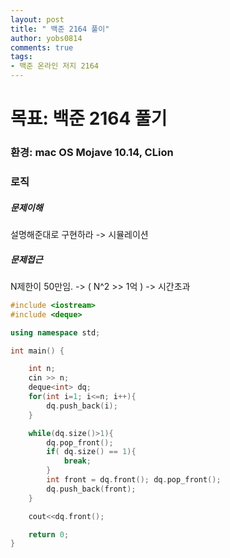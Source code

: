 ```yaml
---
layout: post
title: " 백준 2164 풀이"
author: yobs0814
comments: true
tags:
- 백준 온라인 저지 2164 
---
```


# 목표: 백준 2164 풀기
### 환경: mac OS Mojave 10.14, CLion

### 로직

##### 문제이해

설명해준대로 구현하라 -> 시뮬레이션

##### 문제접근

N제한이 50만임. -> ( N^2 >> 1억 )  -> 시간초과


~~~c++
#include <iostream>
#include <deque>

using namespace std;

int main() {

    int n;
    cin >> n;
    deque<int> dq;
    for(int i=1; i<=n; i++){
        dq.push_back(i);
    }

    while(dq.size()>1){
        dq.pop_front();
        if( dq.size() == 1){
            break;
        }
        int front = dq.front(); dq.pop_front();
        dq.push_back(front);
    }

    cout<<dq.front();

    return 0;
}
~~~

